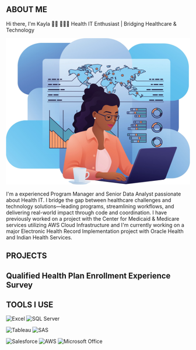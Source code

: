 ## ABOUT ME
Hi there, I'm Kayla 👋🏿 👩🏿‍💻 Health IT Enthusiast | Bridging Healthcare & Technology 
<p align="center">
  <img src="Shutterstock_2603055635-2.png" width="700" height="400"/>
</p>
I'm a experienced Program Manager and Senior Data Analyst passionate about Health IT. I bridge the gap between healthcare challenges and technology solutions—leading programs, streamlining workflows, and delivering real-world impact through code and coordination. I have previously worked on a project with the Center for Medicaid & Medicare services utilizing AWS Cloud Infrastructure and I'm currently working on a major Electronic Health Record Implementation project with Oracle Health and Indian Health Services.

## PROJECTS
Qualified Health Plan Enrollment Experience Survey
  - 

## TOOLS I USE

<img src="https://img.icons8.com/color/48/microsoft-excel-2019--v1.png" alt="Excel" width="40"/> ![SQL Server](https://img.shields.io/badge/SQL_Server-CC2927?style=for-the-badge&logo=microsoftsqlserver&logoColor=white)

<img src="https://img.icons8.com/color/48/tableau-software.png" alt="Tableau" width="40"/> <img src="https://cdn.jsdelivr.net/gh/devicons/devicon/icons/sas/sas-original.svg" alt="SAS" width="40"/>

<img src="https://img.icons8.com/ios-filled/50/salesforce.png" alt="Salesforce" width="40"/> <img src="https://img.icons8.com/color/48/amazon-web-services.png" alt="AWS" width="40"/> <img src="https://img.icons8.com/color/48/microsoft-office-2019.png" alt="Microsoft Office" width="40"/>








<!--





-->
